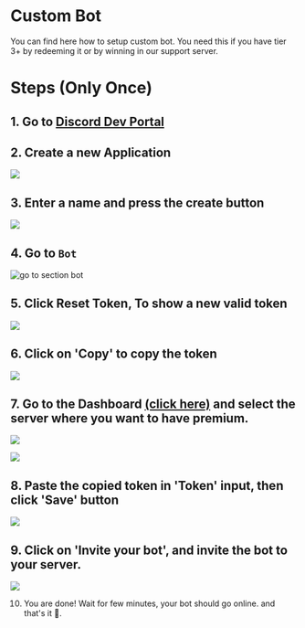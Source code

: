 # Custom Bot
You can find here how to setup custom bot. You need this if you have tier 3+ by redeeming it or by winning in our support server.

# Steps (Only Once)
## 1. Go to [Discord Dev Portal](https://discord.com/developers/applications)


## 2. Create a new Application

![](https://i.imgur.com/kA8EKS7.png)


## 3. Enter a name and press the create button

![](https://i.imgur.com/46zlT4y.png)

## 4. Go to `Bot`
![go to section bot](https://i.imgur.com/xUCbccq.png)

## 5. Click Reset Token, To show a new valid token
![](https://i.imgur.com/GbWfwyy.png)

## 6. Click on 'Copy' to copy the token
![](https://i.imgur.com/pHYqcIT.png)

## 7. Go to the Dashboard [(click here)](https://ccommandbot.com/dashboard) and select the server where you want to have premium.
![](https://i.imgur.com/Ostshet.png)

![](https://i.imgur.com/fQXdiT3.png)


## 8. Paste the copied token in 'Token' input, then click 'Save' button
![](https://i.imgur.com/2FAuEKp.png)


## 9. Click on 'Invite your bot', and invite the bot to your server.
![](https://i.imgur.com/zkjCUvB.png)


10. You are done!
  Wait for few minutes, your bot should go online.
  and that's it :tada:.
